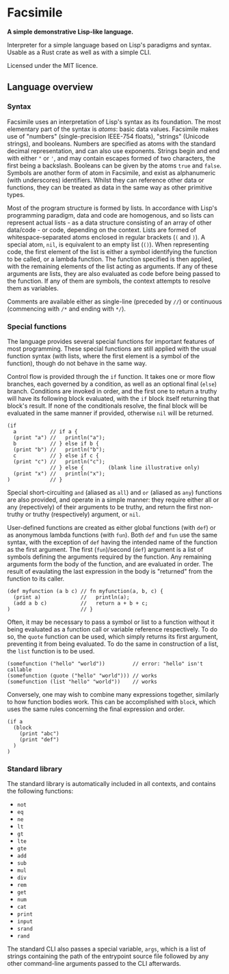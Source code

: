 # Facsimile

**A simple demonstrative Lisp-like language.**

Interpreter for a simple language based on Lisp's paradigms and syntax. Usable
as a Rust crate as well as with a simple CLI.

Licensed under the MIT licence.

## Language overview

### Syntax

Facsimile uses an interpretation of Lisp's syntax as its foundation. The most
elementary part of the syntax is _atoms_: basic data values. Facsimile makes use
of "numbers" (single-precision IEEE-754 floats), "strings" (Unicode strings),
and booleans. Numbers are specified as atoms with the standard decimal
representation, and can also use exponents. Strings begin and end with either
`"` or `'`, and may contain escapes formed of two characters, the first being a
backslash. Booleans can be given by the atoms `true` and `false`. Symbols are
another form of atom in Facsimile, and exist as alphanumeric (with underscores)
identifiers. Whilst they can reference other data or functions, they can be
treated as data in the same way as other primitive types.

Most of the program structure is formed by lists. In accordance with Lisp's
programming paradigm, data and code are homogenous, and so lists can represent
actual lists - as a data structure consisting of an array of other data/code -
or code, depending on the context. Lists are formed of whitespace-separated
atoms enclosed in regular brackets (`(` and `)`). A special atom, `nil`, is
equivalent to an empty list (`()`). When representing code, the first element of
the list is either a symbol identifying the function to be called, or a lambda
function. The function specified is then applied, with the remaining elements of
the list acting as arguments. If any of these arguments are lists, they are also
evaluated as code before being passed to the function. If any of them are
symbols, the context attempts to resolve them as variables.

Comments are available either as single-line (preceded by `//`) or continuous
(commencing with `/*` and ending with `*/`).

### Special functions

The language provides several special functions for important features of most
programming. These special functions are still applied with the usual function
syntax (with lists, where the first element is a symbol of the function), though
do not behave in the same way.

Control flow is provided through the `if` function. It takes one or more flow
branches, each governed by a condition, as well as an optional final (`else`)
branch. Conditions are invoked in order, and the first one to return a truthy
will have its following block evaluated, with the `if` block itself returning
that block's result. If none of the conditionals resolve, the final block will
be evaluated in the same manner if provided, otherwise `nil` will be returned.

```
(if
  a           // if a {
  (print "a") //   println("a");
  b           // } else if b {
  (print "b") //   println("b");
  c           // } else if c {
  (print "c") //   println("c");
              // } else {        (blank line illustrative only)
  (print "x") //   println("x");
)             // }
```

Special short-circuiting `and` (aliased as `all`) and `or` (aliased as `any`)
functions are also provided, and operate in a simple manner: they require either
all or any (repectively) of their arguments to be truthy, and return the first
non-truthy or truthy (respectively) argument, or `nil`.

User-defined functions are created as either global functions (with `def`) or as
anonymous lambda functions (with `fun`). Both `def` and `fun` use the same
syntax, with the exception of `def` having the intended name of the function as
the first argument. The first (`fun`)/second (`def`) argument is a list of
symbols defining the arguments required by the function. Any remaining arguments
form the body of the function, and are evaluated in order. The result of
evaulating the last expression in the body is "returned" from the function to
its caller.

```
(def myfunction (a b c) // fn myfunction(a, b, c) {
  (print a)             //   println(a);
  (add a b c)           //   return a + b + c;
)                       // }
```

Often, it may be necessary to pass a symbol or list to a function without it
being evaluated as a function call or variable reference respectively. To do so,
the `quote` function can be used, which simply returns its first argument,
preventing it from being evaluated. To do the same in construction of a list,
the `list` function is to be used.

```
(somefunction ("hello" "world"))         // error: "hello" isn't callable
(somefunction (quote ("hello" "world"))) // works
(somefunction (list "hello" "world"))    // works
```

Conversely, one may wish to combine many expressions together, similarly to how
function bodies work. This can be accomplished with `block`, which uses the same
rules concerning the final expression and order.

```
(if a
  (block
    (print "abc")
    (print "def")
  )
)
```

### Standard library

The standard library is automatically included in all contexts, and contains the
following functions:

- `not`
- `eq`
- `ne`
- `lt`
- `gt`
- `lte`
- `gte`
- `add`
- `sub`
- `mul`
- `div`
- `rem`
- `get`
- `num`
- `cat`
- `print`
- `input`
- `srand`
- `rand`

The standard CLI also passes a special variable, `args`, which is a list of
strings containing the path of the entrypoint source file followed by any other
command-line arguments passed to the CLI afterwards.
